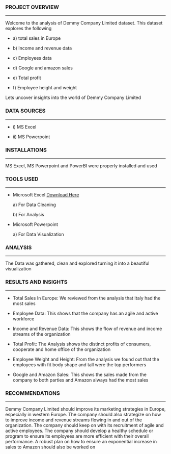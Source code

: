 ### PROJECT OVERVIEW
---
Welcome to the analysis of Demmy Company Limited dataset. This dataset explores the following

- a) total sales in Europe

- b) Income and revenue data

- c) Employees data

- d) Google and amazon sales

- e) Total profit

- f) Employee height and weight
  
Lets uncover insights into the world of Demmy Company Limited

### DATA SOURCES
---
- i) MS Excel

- ii) MS Powerpoint

### INSTALLATIONS
---
MS Excel, MS Powerpoint and PowerBI were properly installed and used 

### TOOLS USED
---
- Microsoft Excel [Download Here](https://www.microsoft.com)

  a) For Data Cleaning
  
  b) For Analysis

- Microsoft Powerpoint

  a) For Data Visualization

### ANALYSIS
---
The Data was gathered, clean and explored turning it into a beautiful visualization

### RESULTS AND INSIGHTS
---
 - Total Sales In Europe: We reviewed from the analysis that Italy had the most sales

 - Employee Data: This shows that the company has an agile and active workforce

 - Income and Revenue Data: This shows the flow of revenue and income streams of the organization

 - Total Profit: The Analysis shows the distinct profits of consumers, cooperate and home office of the organization

 - Employee Weight and Height: From the analysis we found out that the employees with fit body shape and tall were the top performers

 - Google and Amazon Sales: This shows the sales made from the company to both parties and Amazon always had the most sales

### RECOMMENDATIONS
---
Demmy Company Limited should improve its marketing strategies in Europe, especially in western Europe.
The company should also strategize on how to improve income and revenue streams flowing in and out of the organization.
The company should keep on with its recruitment of agile and active employees.
The company should develop a healthy schedule or program to ensure its employees are more efficient with their overall performance.
A robust plan on how to ensure an exponential increase in sales to Amazon should also be worked on



 

 







